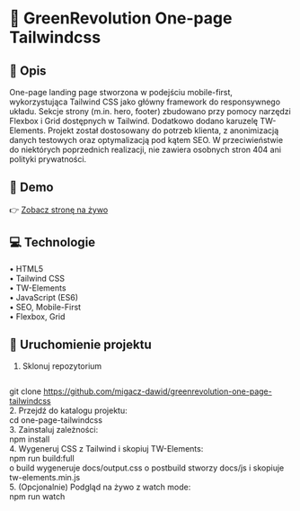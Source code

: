 # 🎨 GreenRevolution One-page Tailwindcss

## 📝 Opis  
One-page landing page stworzona w podejściu mobile-first, wykorzystująca Tailwind CSS jako główny framework do responsywnego układu. Sekcje strony (m.in. hero,  footer) zbudowano przy pomocy narzędzi Flexbox i Grid dostępnych w Tailwind. Dodatkowo dodano karuzelę TW-Elements. Projekt został dostosowany do potrzeb klienta, z anonimizacją danych testowych oraz optymalizacją pod kątem SEO. W przeciwieństwie do niektórych poprzednich realizacji, nie zawiera osobnych stron 404 ani polityki prywatności.

## 🔗 Demo  
👉 [Zobacz stronę na żywo](https://migacz-dawid.github.io/greenrevolution-one-page-tailwindcss/)  

## 💻 Technologie  
• HTML5  
• Tailwind CSS  
• TW-Elements  
• JavaScript (ES6)  
• SEO, Mobile-First  
• Flexbox, Grid

## 📂 Uruchomienie projektu  
1. Sklonuj repozytorium  
   ```bash  
git clone https://github.com/migacz-dawid/greenrevolution-one-page-tailwindcss  
2.	Przejdź do katalogu projektu:  
cd one-page-tailwindcss  
3.	Zainstaluj zależności:  
npm install  
4.	Wygeneruj CSS z Tailwind i skopiuj TW-Elements:  
npm run build:full  
o	build wygeneruje docs/output.css 
o	postbuild stworzy docs/js i skopiuje tw-elements.min.js  
5.	(Opcjonalnie) Podgląd na żywo z watch mode:  
npm run watch
